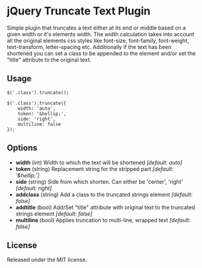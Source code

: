 # jQuery Truncate Text Plugin #

Simple plugin that truncates a text either at its end or middle based on a given width or it's elements width. The width calculation takes into account all the original elements css styles like font-size, font-family, font-weight, text-transform, letter-spacing etc.
Additionally if the text has been shortened you can set a class to be appended to the element and/or set the "title" attribute to the original text.

## Usage ##


    $('.class').truncate();

    $('.class').truncate({
    	width: 'auto',
    	token: '&hellip;',
    	side: 'right',
    	multiline: false
    });

## Options ##

- **width** (int) Width to which the text will be shortened *[default: auto]*
- **token** (string) Replacement string for the stripped part *[default: '&amp;hellip;']*
- **side** (string) Side from which shorten. Can either be 'center', 'right' *[default: right]*
- **addclass** (string) Add a class to the truncated strings element *[default: false]*
- **addtitle** (bool) Add/Set "title" attribute with original text to the truncated strings element *[default: false]*
- **multiline** (bool) Applies truncation to multi-line, wrapped text *[default: false]*

## License ##

Released under the MIT license.